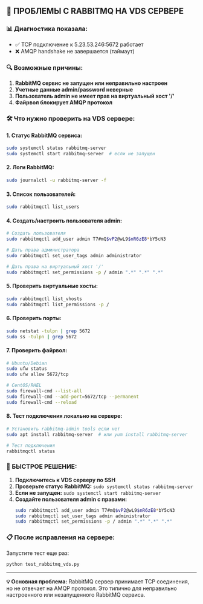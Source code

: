 ## 🐰 ПРОБЛЕМЫ С RABBITMQ НА VDS СЕРВЕРЕ

### 📊 Диагностика показала:
- ✅ TCP подключение к 5.23.53.246:5672 работает
- ❌ AMQP handshake не завершается (таймаут)

### 🔍 Возможные причины:

1. **RabbitMQ сервис не запущен или неправильно настроен**
2. **Учетные данные admin/password неверные**
3. **Пользователь admin не имеет прав на виртуальный хост '/'**
4. **Файрвол блокирует AMQP протокол**

### 🛠 Что нужно проверить на VDS сервере:

#### 1. Статус RabbitMQ сервиса:
```bash
sudo systemctl status rabbitmq-server
sudo systemctl start rabbitmq-server  # если не запущен
```

#### 2. Логи RabbitMQ:
```bash
sudo journalctl -u rabbitmq-server -f
```

#### 3. Список пользователей:
```bash
sudo rabbitmqctl list_users
```

#### 4. Создать/настроить пользователя admin:
```bash
# Создать пользователя
sudo rabbitmqctl add_user admin T7#mQ$vP2@wL9$nR6zE8*bY5cN3

# Дать права администратора
sudo rabbitmqctl set_user_tags admin administrator

# Дать права на виртуальный хост '/'
sudo rabbitmqctl set_permissions -p / admin ".*" ".*" ".*"
```

#### 5. Проверить виртуальные хосты:
```bash
sudo rabbitmqctl list_vhosts
sudo rabbitmqctl list_permissions -p /
```

#### 6. Проверить порты:
```bash
sudo netstat -tulpn | grep 5672
sudo ss -tulpn | grep 5672
```

#### 7. Проверить файрвол:
```bash
# Ubuntu/Debian
sudo ufw status
sudo ufw allow 5672/tcp

# CentOS/RHEL
sudo firewall-cmd --list-all
sudo firewall-cmd --add-port=5672/tcp --permanent
sudo firewall-cmd --reload
```

#### 8. Тест подключения локально на сервере:
```bash
# Установить rabbitmq-admin tools если нет
sudo apt install rabbitmq-server  # или yum install rabbitmq-server

# Тест подключения
rabbitmqctl status
```

### 🚨 БЫСТРОЕ РЕШЕНИЕ:

1. **Подключитесь к VDS серверу по SSH**
2. **Проверьте статус RabbitMQ:** `sudo systemctl status rabbitmq-server`
3. **Если не запущен:** `sudo systemctl start rabbitmq-server`
4. **Создайте пользователя admin с правами:**
   ```bash
   sudo rabbitmqctl add_user admin T7#mQ$vP2@wL9$nR6zE8*bY5cN3
   sudo rabbitmqctl set_user_tags admin administrator
   sudo rabbitmqctl set_permissions -p / admin ".*" ".*" ".*"
   ```

### 📋 После исправления на сервере:

Запустите тест еще раз:
```bash
python test_rabbitmq_vds.py
```

---

**💡 Основная проблема:** RabbitMQ сервер принимает TCP соединения, но не отвечает на AMQP протокол. Это типично для неправильно настроенного или незапущенного RabbitMQ сервиса.